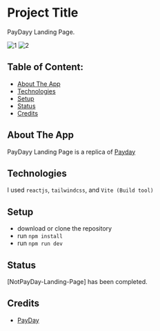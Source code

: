# Project Title

PayDayy Landing Page.

![1](https://user-images.githubusercontent.com/76736466/198662497-4fe3c71a-1df7-4e43-bcdc-8462b089f7cf.PNG)
![2](https://user-images.githubusercontent.com/76736466/198662611-c3f51c34-e385-44e4-823e-748ddd3d92f5.PNG)


## Table of Content:

- [About The App](#about-the-app)
- [Technologies](#technologies)
- [Setup](#setup)
- [Status](#status)
- [Credits](#credits)

## About The App

PayDayy Landing Page is a replica of [Payday](https://usepayday.com)

## Technologies

I used `reactjs`, `tailwindcss`, and `Vite (Build tool)`

## Setup

- download or clone the repository
- run `npm install`
- run `npm run dev`

## Status

[NotPayDay-Landing-Page] has been completed.

## Credits

- [PayDay](https://usepayday.com)
